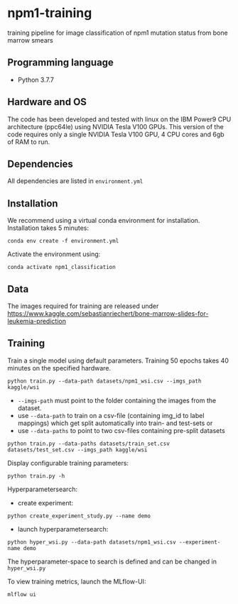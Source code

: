 # npm1-training
training pipeline for image classification of npm1 mutation status from bone marrow smears

## Programming language
- Python 3.7.7

## Hardware and OS
The code has been developed and tested with linux on the IBM Power9 CPU architecture (ppc64le) using NVIDIA Tesla V100 GPUs.
This version of the code requires only a single NVIDIA Tesla V100 GPU, 4 CPU cores and 6gb of RAM to run.

## Dependencies
All dependencies are listed in `environment.yml`

## Installation
We recommend using a virtual conda environment for installation. Installation takes 5 minutes:
```
conda env create -f environment.yml
```
Activate the environment using:
```
conda activate npm1_classification
```

## Data
The images required for training are released under https://www.kaggle.com/sebastianriechert/bone-marrow-slides-for-leukemia-prediction

## Training
Train a single model using default parameters. Training 50 epochs takes 40 minutes on the specified hardware.
```
python train.py --data-path datasets/npm1_wsi.csv --imgs_path kaggle/wsi
```
- `--imgs-path` must point to the folder containing the images from the dataset.
- use `--data-path` to train on a csv-file (containing img_id to label mappings) which get split automatically into train- and test-sets or
- use `--data-paths` to point to two csv-files containing pre-split datasets
```
python train.py --data-paths datasets/train_set.csv datasets/test_set.csv --imgs_path kaggle/wsi
```
Display configurable training parameters:
```
python train.py -h
```

Hyperparametersearch:
- create experiment:
```
python create_experiment_study.py --name demo
```
- launch hyperparametersearch:
```
python hyper_wsi.py --data-path datasets/npm1_wsi.csv --experiment-name demo
```
The hyperparameter-space to search is defined and can be changed in `hyper_wsi.py`

To view training metrics, launch the MLflow-UI:
```
mlflow ui
```